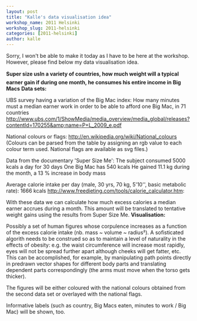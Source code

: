```yaml
---
layout: post
title: "Kalle's data visualisation idea"
workshop_name: 2011 Helsinki
workshop_slug: 2011-helsinki
categories: [2011-helsinki]
author: kalle 
---
```

Sorry, I won't be able to make it today as I have to be here at the workshop. However, please find below my data visualisation idea.

<strong>Super size usIn a variety of countries, how much weight will a typical earner gain if during one month, he consumes his entire income in Big Macs</strong>
<strong>Data sets:</strong>

UBS survey having a variation of the Big Mac index:
How many minutes must a median earner work in order to be able to afford one Big Mac, in 71 countries
http://www.ubs.com/1/ShowMedia/media_overview/media_global/releases?contentId=170255&amp;name=P+L_2009_e.pdf

National colours or flags:
http://en.wikipedia.org/wiki/National_colours
(Colours can be parsed from the table by assigning an rgb value to each colour term used. National flags are available as svg files.)

Data from the documentary 'Super Size Me':
The subject consumed 5000 kcals a day for 30 days
One Big Mac has 540 kcals
He gained 11.1 kg during the month, a 13 % increase in body mass

Average calorie intake per day (male, 30 yrs, 70 kg, 5'10'', basic metabolic rate): 1666 kcals
http://www.freedieting.com/tools/calorie_calculator.htm:

With these data we can calculate how much excess calories a median earner accrues during a month. This amount will be translated to tentative weight gains using the results from Super Size Me.
<strong>Visualisation:</strong>

Possibly a set of human figures whose corpulence increases as a function of the excess calorie intake (nb. mass ~ volume ~ radius²). A sofisticated algorith needs to be construed so as to maintain a level of naturality in the effects of obesity: e.g. the waist circumference will increase most rapidly, eyes will not be spread further apart although cheeks will get fatter, etc. This can be accomplished, for example, by manipulating path points directly in predrawn vector shapes for different body parts and translating dependent parts correspondingly (the arms must move when the torso gets thicker).

The figures will be either coloured with the national colours obtained from the second data set or overlayed with the national flags.

Informative labels (such as country, Big Macs eaten, minutes to work / Big Mac) will be shown, too.
